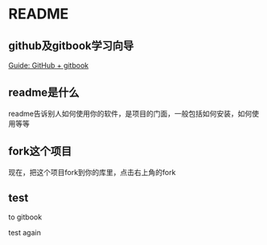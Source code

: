 # README

## github及gitbook学习向导  
 
[Guide: GitHub + gitbook](https://github.com/OpenMindClub/pythoncamp0/wiki/%5BGithub-Gitbook%5D)

## readme是什么

readme告诉别人如何使用你的软件，是项目的门面，一般包括如何安装，如何使用等等

## fork这个项目

现在，把这个项目fork到你的库里，点击右上角的fork

## test
to gitbook

test again
